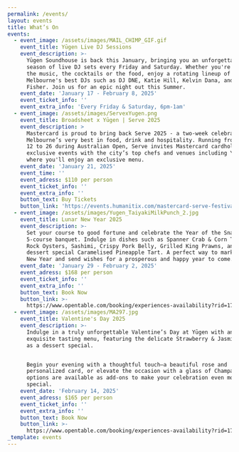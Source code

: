 ```yaml
---
permalink: /events/
layout: events
title: What’s On
events:
  - event_image: /assets/images/MAIL_CHIMP_GIF.gif
    event_title: Yūgen Live DJ Sessions
    event_description: >-
      Yūgen Soundhouse is back this January, bringing you an unforgettable
      season of live DJ sets every Friday and Saturday. Whether you're here for
      the music, the cocktails or the food, enjoy a rotating lineup of
      Melbourne's best DJs such as DJ DNE, Katie Hill, Kelvin Dana, and Edd
      Fisher. Join us for an epic night out this Summer. 
    event_date: 'January 17 - February 8, 2025'
    event_ticket_info: ''
    event_extra_info: 'Every Friday & Saturday, 6pm-1am'
  - event_image: /assets/images/ServexYugen.png
    event_title: Broadsheet x Yūgen | Serve 2025
    event_description: >
      Mastercard is proud to bring back Serve 2025 - a two-week celebration of
      Melbourne’s very best in food, drink and hospitality. Running from January
      12 to 26 during Australian Open, Serve invites Mastercard cardholders to
      exclusive events with the city’s top chefs and venues including Yūgen
      where you'll enjoy an exclusive menu.
    event_date: 'January 21, 2025'
    event_time: ''
    event_adress: $110 per person
    event_ticket_info: ''
    event_extra_info: ''
    button_text: Buy Tickets
    button_link: 'https://events.humanitix.com/mastercard-serve-festival-at-yugen'
  - event_image: /assets/images/Yugen_TaiyakiMilkPunch_2.jpg
    event_title: Lunar New Year 2025
    event_description: >-
      Set your course to good fortune and celebrate the Year of the Snake with a
      5-course banquet. Indulge in dishes such as Spanner Crab & Corn Tartlets,
      Rock Oysters, Sashimi, Crispy Pork Belly, Grilled King Prawns, and a
      dessert special Caramelised Pineapple Tart. A perfect way to mark Lunar
      New Year and send wishes for a prosperous and happy year to come.
    event_date: 'January 29 - February 2, 2025'
    event_adress: $168 per person
    event_ticket_info: ''
    event_extra_info: ''
    button_text: Book Now
    button_link: >-
      https://www.opentable.com/booking/experiences-availability?rid=170390&restref=170390&experienceId=400708&utm_source=external&utm_medium=referral&utm_campaign=shared
  - event_image: /assets/images/MA297.jpg
    event_title: Valentine's Day 2025
    event_description: >-
      Indulge in a truly unforgettable Valentine’s Day at Yūgen with an
      exquisite tasting menu, featuring the delicate Strawberry & Jasmine Tart
      as a dessert special.


      Begin your evening with a thoughtful touch—a beautiful rose and
      personalized card, or elevate the occasion with a glass of Champagne. Both
      options are available as add-ons to make your celebration even more
      special.
    event_date: 'February 14, 2025'
    event_adress: $165 per person
    event_ticket_info: ''
    event_extra_info: ''
    button_text: Book Now
    button_link: >-
      https://www.opentable.com/booking/experiences-availability?rid=170390&restref=170390&experienceId=400109&utm_source=external&utm_medium=referral&utm_campaign=shared
_template: events
---
```


